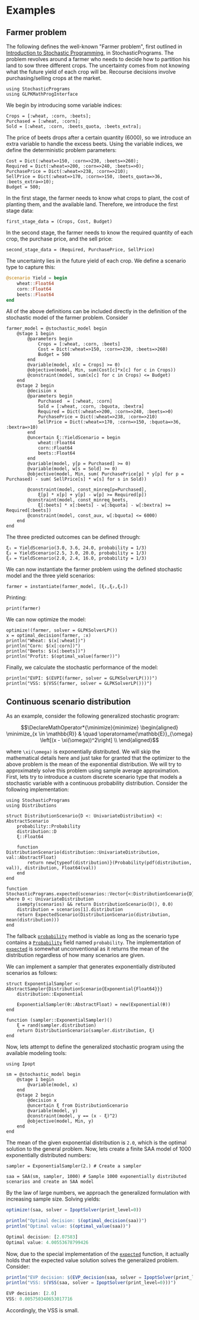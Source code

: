 # Examples

## Farmer problem

The following defines the well-known "Farmer problem", first outlined in [Introduction to Stochastic Programming](https://link.springer.com/book/10.1007%2F978-1-4614-0237-4), in StochasticPrograms. The problem revolves around a farmer who needs to decide how to partition his land to sow three different crops. The uncertainty comes from not knowing what the future yield of each crop will be. Recourse decisions involve purchasing/selling crops at the market.

```@example farmer
using StochasticPrograms
using GLPKMathProgInterface
```
We begin by introducing some variable indices:
```@example farmer
Crops = [:wheat, :corn, :beets];
Purchased = [:wheat, :corn];
Sold = [:wheat, :corn, :beets_quota, :beets_extra];
```
The price of beets drops after a certain quantity (6000), so we introduce an extra variable to handle the excess beets. Using the variable indices, we define the deterministic problem parameters:
```@example farmer
Cost = Dict(:wheat=>150, :corn=>230, :beets=>260);
Required = Dict(:wheat=>200, :corn=>240, :beets=>0);
PurchasePrice = Dict(:wheat=>238, :corn=>210);
SellPrice = Dict(:wheat=>170, :corn=>150, :beets_quota=>36, :beets_extra=>10);
Budget = 500;
```
In the first stage, the farmer needs to know what crops to plant, the cost of planting them, and the available land. Therefore, we introduce the first stage data:
```@example farmer
first_stage_data = (Crops, Cost, Budget)
```
In the second stage, the farmer needs to know the required quantity of each crop, the purchase price, and the sell price:
```@example farmer
second_stage_data = (Required, PurchasePrice, SellPrice)
```
The uncertainty lies in the future yield of each crop. We define a scenario type to capture this:
```julia
@scenario Yield = begin
    wheat::Float64
    corn::Float64
    beets::Float64
end
```
All of the above definitions can be included directly in the definition of the stochastic model of the farmer problem. Consider
```@example farmer
farmer_model = @stochastic_model begin
    @stage 1 begin
        @parameters begin
            Crops = [:wheat, :corn, :beets]
            Cost = Dict(:wheat=>150, :corn=>230, :beets=>260)
            Budget = 500
        end
        @variable(model, x[c = Crops] >= 0)
        @objective(model, Min, sum(Cost[c]*x[c] for c in Crops))
        @constraint(model, sum(x[c] for c in Crops) <= Budget)
    end
    @stage 2 begin
        @decision x
        @parameters begin
            Purchased  = [:wheat, :corn]
            Sold = [:wheat, :corn, :bquota, :bextra]
            Required = Dict(:wheat=>200, :corn=>240, :beets=>0)
            PurchasePrice = Dict(:wheat=>238, :corn=>210)
            SellPrice = Dict(:wheat=>170, :corn=>150, :bquota=>36, :bextra=>10)
        end
        @uncertain ξ::YieldScenario = begin
            wheat::Float64
            corn::Float64
            beets::Float64
        end
        @variable(model, y[p = Purchased] >= 0)
        @variable(model, w[s = Sold] >= 0)
        @objective(model, Min, sum( PurchasePrice[p] * y[p] for p = Purchased) - sum( SellPrice[s] * w[s] for s in Sold))

        @constraint(model, const_minreq[p=Purchased],
            ξ[p] * x[p] + y[p] - w[p] >= Required[p])
        @constraint(model, const_minreq_beets,
            ξ[:beets] * x[:beets] - w[:bquota] - w[:bextra] >= Required[:beets])
        @constraint(model, const_aux, w[:bquota] <= 6000)
    end
end
```
The three predicted outcomes can be defined through:
```@example farmer
ξ₁ = YieldScenario(3.0, 3.6, 24.0, probability = 1/3)
ξ₂ = YieldScenario(2.5, 3.0, 20.0, probability = 1/3)
ξ₃ = YieldScenario(2.0, 2.4, 16.0, probability = 1/3)
```
We can now instantiate the farmer problem using the defined stochastic model and the three yield scenarios:
```@example farmer
farmer = instantiate(farmer_model, [ξ₁,ξ₂,ξ₃])
```
Printing:
```@example farmer
print(farmer)
```
We can now optimize the model:
```@example farmer
optimize!(farmer, solver = GLPKSolverLP())
x = optimal_decision(farmer, :x)
println("Wheat: $(x[:wheat])")
println("Corn: $(x[:corn])")
println("Beets: $(x[:beets])")
println("Profit: $(optimal_value(farmer))")
```
Finally, we calculate the stochastic performance of the model:
```@example farmer
println("EVPI: $(EVPI(farmer, solver = GLPKSolverLP()))")
println("VSS: $(VSS(farmer, solver = GLPKSolverLP()))")
```

## Continuous scenario distribution

As an example, consider the following generalized stochastic program:
```math
\DeclareMathOperator*{\minimize}{minimize}
\begin{aligned}
 \minimize_{x \in \mathbb{R}} & \quad \operatorname{\mathbb{E}}_{\omega} \left[(x - \xi(\omega))^2\right] \\
\end{aligned}
```
where ``\xi(\omega)`` is exponentially distributed. We will skip the mathematical details here and just take for granted that the optimizer to the above problem is the mean of the exponential distribution. We will try to approximately solve this problem using sample average approximation. First, lets try to introduce a custom discrete scenario type that models a stochastic variable with a continuous probability distribution. Consider the following implementation:
```@example custom
using StochasticPrograms
using Distributions

struct DistributionScenario{D <: UnivariateDistribution} <: AbstractScenario
    probability::Probability
    distribution::D
    ξ::Float64

    function DistributionScenario(distribution::UnivariateDistribution, val::AbstractFloat)
        return new{typeof(distribution)}(Probability(pdf(distribution, val)), distribution, Float64(val))
    end
end

function StochasticPrograms.expected(scenarios::Vector{<:DistributionScenario{D}}) where D <: UnivariateDistribution
    isempty(scenarios) && return DistributionScenario(D(), 0.0)
    distribution = scenarios[1].distribution
    return ExpectedScenario(DistributionScenario(distribution, mean(distribution)))
end
```
The fallback [`probability`](@ref) method is viable as long as the scenario type contains a [`Probability`](@ref) field named `probability`. The implementation of [`expected`](@ref) is somewhat unconventional as it returns the mean of the distribution regardless of how many scenarios are given.

We can implement a sampler that generates exponentially distributed scenarios as follows:
```@example custom
struct ExponentialSampler <: AbstractSampler{DistributionScenario{Exponential{Float64}}}
    distribution::Exponential

    ExponentialSampler(θ::AbstractFloat) = new(Exponential(θ))
end

function (sampler::ExponentialSampler)()
    ξ = rand(sampler.distribution)
    return DistributionScenario(sampler.distribution, ξ)
end
```
Now, lets attempt to define the generalized stochastic program using the available modeling tools:
```@example custom
using Ipopt

sm = @stochastic_model begin
    @stage 1 begin
        @variable(model, x)
    end
    @stage 2 begin
        @decision x
        @uncertain ξ from DistributionScenario
        @variable(model, y)
        @constraint(model, y == (x - ξ)^2)
        @objective(model, Min, y)
    end
end
```
The mean of the given exponential distribution is ``2.0``, which is the optimal solution to the general problem. Now, lets create a finite SAA model of 1000 exponentially distributed numbers:
```@example custom
sampler = ExponentialSampler(2.) # Create a sampler

saa = SAA(sm, sampler, 1000) # Sample 1000 exponentially distributed scenarios and create an SAA model
```
By the law of large numbers, we approach the generalized formulation with increasing sample size. Solving yields:
```julia
optimize!(saa, solver = IpoptSolver(print_level=0))

println("Optimal decision: $(optimal_decision(saa))")
println("Optimal value: $(optimal_value(saa))")
```
```julia
Optimal decision: [2.07583]
Optimal value: 4.00553678799426
```
Now, due to the special implementation of the [`expected`](@ref) function, it actually holds that the expected value solution solves the generalized problem. Consider:
```julia
println("EVP decision: $(EVP_decision(saa, solver = IpoptSolver(print_level=0)))")
println("VSS: $(VSS(saa, solver = IpoptSolver(print_level=0)))")
```
```julia
EVP decision: [2.0]
VSS: 0.005750340653017716
```
Accordingly, the VSS is small.
